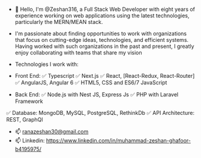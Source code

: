 - 👋 Hello, I'm @Zeshan316, a Full Stack Web Developer with eight years of experience working on web applications using the latest technologies, particularly the MERN/MEAN stack.


- I'm passionate about finding opportunities to work with organizations that focus on cutting-edge ideas, technologies, and efficient systems. Having worked with such organizations in the past and present, I greatly enjoy collaborating with teams that share my vision

- Technologies I work with: 
- Front End:
✅ Typescript
✅ Next.js
✅ React, [React-Redux, React-Router]
✅ AngularJS, Angular 6
✅ HTML5, CSS and ES6/7 JavaScript

- Back End:
✅ Node.js with Nest JS, Express Js
✅ PHP with Laravel Framework

✅ Database: MongoDB, MySQL, PostgreSQL, RethinkDb
✅ API Architecture: REST, GraphQl

- 📫 ranazeshan30@gmail.com
- 📫 Linkedin: https://www.linkedin.com/in/muhammad-zeshan-ghafoor-b4195975/





<!---
Zeshan316/Zeshan316 is a ✨ special ✨ repository because its `README.md` (this file) appears on your GitHub profile.
You can click the Preview link to take a look at your changes.
--->

